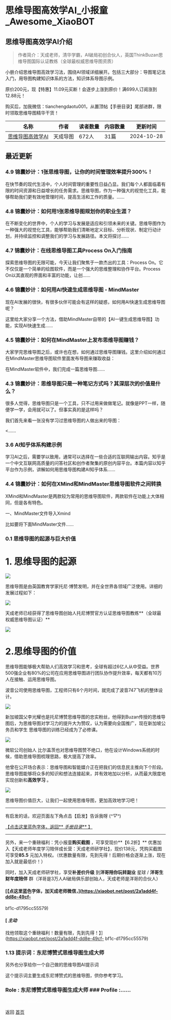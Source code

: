# 思维导图高效学AI_小报童_Awesome_XiaoBOT

## 思维导图高效学AI介绍
> 作者简介：天成老师，清华学霸，AI破局初创合伙人，英国ThinkBuzan思维导图国际认证教练（全球最权威思维导图资质）    
    
小册介绍思维导图高效学习法，围绕AI领域详细展开。包括三大部分：导图笔记法入门，用导图构建知识体系的方法，知识体系导图示例。    
    
原价200元，现【特惠】11.09元买断！会逐步上涨到原价！满699人订阅涨到12.88元！    
    
购买后，加我微信：tianchengdaotu001，从置顶帖【手册目录】尾部进群，限时领取思维导图精华干货！  
  


|名称|作者|读者数量|内容数量|更新时间|
|---|---|---|---|---|
|[思维导图高效学AI](https://xiaobot.net/p/tianchengdaotu1?refer=9c3f1c95-a052-465a-9902-f6d75080262a)|天成导图|672人|31篇|2024-10-28|

## 最近更新
### 4.9 锦囊妙计：1张思维导图，让你的时间管理效率提升300%！

在快节奏的现代生活中，个人时间管理的重要性日益凸显。我们每个人都面临着有限的时间资源和日益增长的任务需求。思维导图，作为一种强大的视觉化工具，能够帮助我们更有效地管理时间，提高生活和工作的质量。......

### 4.8 锦囊妙计：如何用1张思维导图规划你的职业生涯？

在不断变化的世界中，个人的学习与发展是适应和引领未来的关键。思维导图作为一种强大的视觉化工具，能够帮助我们清晰地定义目标、分析现状、制定行动计划，并持续监控和调整我们的学习与发展路径。本文将探讨......

### 4.7 锦囊妙计：在线思维导图工具Process On入门指南

探索思维导图的无限可能，今天让我们聚焦于一款杰出的工具：Process On。它不仅仅是一个简单的绘图软件，而是一个强大的思维整理和协作平台。Process
On以其直观的界面和丰富的功能，让创......

### 4.6 锦囊妙计：如何用AI快速生成思维导图 - MindMaster

现在AI发展的很快，有很多伙伴可能会有这样的疑惑，如何用AI快速生成思维导图呢？

这里给大家分享一个方法，借助MindMaster自带的【AI一键生成思维导图】功能，实现AI快速生成......

### 4.5 锦囊妙计：如何在MindMaster上发布思维导图赚钱？

大家学完思维导图之后，或许也在想，如何通过思维导图赚钱。这里介绍如何通过在MindMaster思维导图软件里面发布导图来赚取收益：

在MindMaster软件中，我们完成一篇思维导图......

### 4.3 锦囊妙计：思维导图只是一种笔记方式吗？其深层次的价值是什么？

很多人觉得，思维导图只是一个工具，只不过用来做做笔记。就像是PPT一样，随便学一学，会用就可以了。但事实真的是这样吗？

我们首先来看一张没有学习过思维导图的人做出来的导图：

<......

### 3.6 AI知乎体系构建示例

学习AI之后，需要学以致用，通常可以选择在一些合适的互联网输出内容。知乎是一个中文互联网高质量的问答社区和创作者聚集的原创内容平台。本篇内容以知乎平台作为示例，讲解如何用思维导图构建AI知乎体系......

### 4.4 锦囊妙计：如何在XMind和MindMaster思维导图软件之间转换

XMind和MindMaster是两款较为常用的思维导图软件，两款软件在功能上大体相同，但是各有特色。

一、MindMaster文件导入Xmind

比如要将下面MindMaster文件......

### 0.1 思维导图的起源与巨大价值

# 1\. 思维导图的起源

![](https://static.xiaobot.net/file/2023-12-02/278701/975b2321fd67cf7af653a5269742ef97.png)

思维导图是由英国教育学家托尼·博赞发明，并在全世界各领域广泛使用。详细的发展过程如下：

![](https://static.xiaobot.net/file/2023-12-02/278701/f694805e7f194f955e990e16627d337c.png)

天成老师已经获得了思维导图创始人托尼博赞官方认证思维导图教练**（全球最权威思维导图认证）**

![](https://static.xiaobot.net/file/2023-12-02/278701/ca8b7543e9f120f3303b7dbfd07f60bb.png)

# 2.思维导图的价值

思维导图能够极大帮助人们高效学习和思考，全球有超过6亿人从中受益。世界500强企业有80%的公司在应用思维导图进行团队协作提升效率，每天都有10万人在接触、运用思维导图。

波音公司使用思维导图，工程师只有6个月时间，就完成了波音747飞机的整体设计。

![](https://static.xiaobot.net/file/2023-12-02/278701/d1c463dc0ddbb170032d37ca6902add4.png)

新加坡国父李光耀也是托尼博赞思维导图的忠实粉丝，他得到Buzan传授的思维导图后，为思维导图对学习力的提升大为赞叹，认为需要向全国推广，现在新加坡公务员和学生
思维导图的训练已经成为了必修课。

![](https://static.xiaobot.net/file/2023-12-02/278701/d9013b57bfff7778a7fcb9e9f9ecf588.png)

微软公司创始人 比尔盖茨也对思维导图赞不绝口，他在设计Windows系统的时候，借助思维导图梳理思路，极大提高了效率。

他曾在公开场合表示：思维导图和智能媒介正在把我们的信息民主推向下个阶段。思维导图能够将众多的知识和想法连接起来，并有效地加以分析，从而最大限度地实现创新和**高效学习**
。

![](https://static.xiaobot.net/file/2023-12-02/278701/2a4fba43784c4d7f7aa44003318d0c2e.png)

思维导图价值巨大，让我们一起使用思维导图，更加高效地学习吧！

* * *

有启发的话，欢迎页面左下角点击【启发】告诉我呀 (*^▽^*)

[【点击这里蓝色字体，返回** _手册目录_**
】](https://xiaobot.net/post/82a9ec87-d4eb-4d8b-a32a-ec501d4e77aa)

* * *

另外，来一个重磅福利：凭小报童**购买截图** ，可享受现价**【6.2折】**
优惠加入【天成老师年度学习陪伴成长营：天成老师研学社】，现价138元，凭购买截图可享受**85.5**
元加入特权。（优惠数量有限，先到先得！后期价格会逐渐上涨，现在加入就是最低价！）

同时，加入天成老师研学社，享受**补差价升级** 到**洋哥陪你玩转副业** 星球 / **洋哥生财年度陪伴**
群（洋哥是3万人AI破局俱乐部创始人，天成老师是洋哥的合伙人）

#### [【点这里蓝色字体，加天成老师微信，](https://xiaobot.net/post/2a1add4f-dd8e-49cf-
bf1c-d1795cc55579)

#### [ _主动_
找他领取这个重磅福利！数量有限，先到先得！】](https://xiaobot.net/post/2a1add4f-dd8e-49cf-
bf1c-d1795cc55579)

### 1.13 提示词：东尼博赞式思维导图生成大师

另外也分享给你一个自己做的思维导图AI提示词

这个提示词主要生成东尼博赞式的思维导图，供你参考学习。

### Role : 东尼博赞式思维导图生成大师 ### Profile :......


<a href="https://github.com/Reno9527/awesome-xiaobot" style="color: white; text-decoration: none;">awesome-xiaobot</a>

返回 [首页](../README.md)
